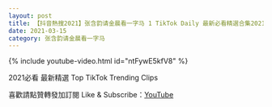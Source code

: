 ```yaml
---
layout: post
title: 【抖音熱搜2021】张含韵请金晨看一字马 1 TikTok Daily 最新必看精選合集2021 03 15
date: 2021-03-15
category: 张含韵请金晨看一字马
---
```


{% include youtube-video.html id="ntFywE5kfV8" %}

2021必看 最新精選 Top TikTok Trending Clips

喜歡請點贊轉發加訂閱 Like & Subscribe：[YouTube](https://www.youtube.com/channel/UCAoR7VcanIPd04uEq_GIylA/videos)

